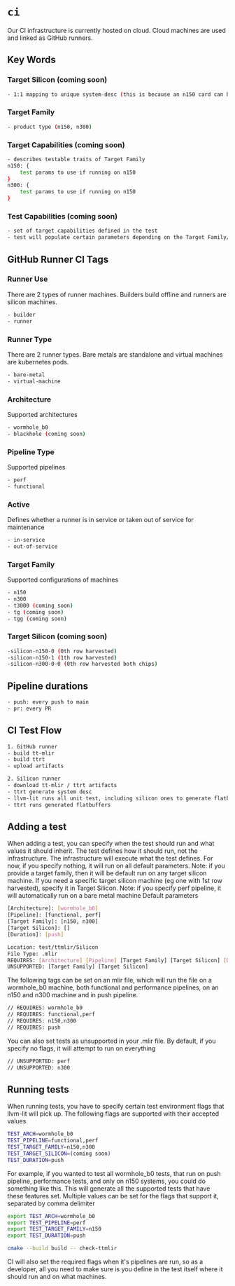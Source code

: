 # `ci`

Our CI infrastructure is currently hosted on cloud. Cloud machines are used and linked as GitHub runners.

## Key Words
### Target Silicon (coming soon)
```bash
- 1:1 mapping to unique system-desc (this is because an n150 card can have different harvested rows)
```

### Target Family
```bash
- product type (n150, n300)
```

### Target Capabilities (coming soon)
```bash
- describes testable traits of Target Family
n150: {
    test params to use if running on n150
}
n300: {
    test params to use if running on n150
}
```

### Test Capabilities (coming soon)
```bash
- set of target capabilities defined in the test
- test will populate certain parameters depending on the Target Family/Target Silicon it is running on
```

## GitHub Runner CI Tags
### Runner Use
There are 2 types of runner machines. Builders build offline and runners are silicon machines.
```bash
- builder
- runner
```

### Runner Type
There are 2 runner types. Bare metals are standalone and virtual machines are kubernetes pods.
```bash
- bare-metal
- virtual-machine
```

### Architecture
Supported architectures
```bash
- wormhole_b0
- blackhole (coming soon)
```

### Pipeline Type
Supported pipelines
```bash
- perf
- functional
```

### Active
Defines whether a runner is in service or taken out of service for maintenance
```bash
- in-service
- out-of-service
```

### Target Family
Supported configurations of machines
```bash
- n150
- n300
- t3000 (coming soon)
- tg (coming soon)
- tgg (coming soon)
```

### Target Silicon (coming soon)
```bash
-silicon-n150-0 (0th row harvested)
-silicon-n150-1 (1th row harvested)
-silicon-n300-0-0 (0th row harvested both chips)
```

## Pipeline durations
```bash
- push: every push to main
- pr: every PR
```

## CI Test Flow
```bash
1. GitHub runner
- build tt-mlir
- build ttrt
- upload artifacts

2. Silicon runner
- download tt-mlir / ttrt artifacts
- ttrt generate system desc
- llvm-lit runs all unit test, including silicon ones to generate flatbuffers (will only generate ones that are supported for that test file)
- ttrt runs generated flatbuffers
```

## Adding a test
When adding a test, you can specify when the test should run and what values it should inherit. The test defines how it should run, not the infrastructure. The infrastructure will execute what the test defines. For now, if you specify nothing, it will run on all default parameters.
Note: if you provide a target family, then it will be default run on any target silicon machine. If you need a specific target silicon machine (eg one with 1st row harvested), specify it in Target Silicon.
Note: if you specify perf pipeline, it will automatically run on a bare metal machine
Default parameters
```bash
[Architecture]: [wormhole_b0]
[Pipeline]: [functional, perf]
[Target Family]: [n150, n300]
[Target Silicon]: []
[Duration]: [push]
```

```bash
Location: test/ttmlir/Silicon
File Type: .mlir
REQUIRES: [Architecture] [Pipeline] [Target Family] [Target Silicon] [Duration]
UNSUPPORTED: [Target Family] [Target Silicon]
```

The following tags can be set on an mlir file, which will run the file on a wormhole_b0 machine, both functional and performance pipelines, on an n150 and n300 machine and in push pipeline.
```bash
// REQUIRES: wormhole_b0
// REQUIRES: functional,perf
// REQUIRES: n150,n300
// REQUIRES: push
```

You can also set tests as unsupported in your .mlir file. By default, if you specify no flags, it will attempt to run on everything
```bash
// UNSUPPORTED: perf
// UNSUPPORTED: n300
```


## Running tests
When running tests, you have to specify certain test environment flags that llvm-lit will pick up. The following flags are supported with their accepted values

```bash
TEST_ARCH=wormhole_b0
TEST_PIPELINE=functional,perf
TEST_TARGET_FAMILY=n150,n300
TEST_TARGET_SILICON=(coming soon)
TEST_DURATION=push
```

For example, if you wanted to test all wormhole_b0 tests, that run on push pipeline, performance tests, and only on n150 systems, you could do something like this. This will generate all the supported tests that have these features set. Multiple values can be set for the flags that support it, separated by comma delimiter

```bash
export TEST_ARCH=wormhole_b0
export TEST_PIPELINE=perf
export TEST_TARGET_FAMILY=n150
export TEST_DURATION=push

cmake --build build -- check-ttmlir
```

CI will also set the required flags when it's pipelines are run, so as a developer, all you need to make sure is you define in the test itself where it should run and on what machines.
